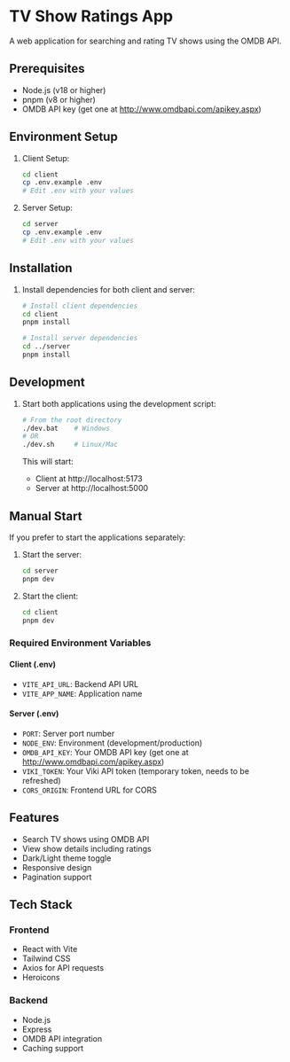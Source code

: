 # TV Show Ratings App

A web application for searching and rating TV shows using the OMDB API.

## Prerequisites

- Node.js (v18 or higher)
- pnpm (v8 or higher)
- OMDB API key (get one at http://www.omdbapi.com/apikey.aspx)

## Environment Setup

1. Client Setup:
   ```bash
   cd client
   cp .env.example .env
   # Edit .env with your values
   ```

2. Server Setup:
   ```bash
   cd server
   cp .env.example .env
   # Edit .env with your values
   ```

## Installation

1. Install dependencies for both client and server:
   ```bash
   # Install client dependencies
   cd client
   pnpm install

   # Install server dependencies
   cd ../server
   pnpm install
   ```

## Development

1. Start both applications using the development script:
   ```bash
   # From the root directory
   ./dev.bat    # Windows
   # OR
   ./dev.sh     # Linux/Mac
   ```

   This will start:
   - Client at http://localhost:5173
   - Server at http://localhost:5000

## Manual Start

If you prefer to start the applications separately:

1. Start the server:
   ```bash
   cd server
   pnpm dev
   ```

2. Start the client:
   ```bash
   cd client
   pnpm dev
   ```

### Required Environment Variables

#### Client (.env)
- `VITE_API_URL`: Backend API URL
- `VITE_APP_NAME`: Application name

#### Server (.env)
- `PORT`: Server port number
- `NODE_ENV`: Environment (development/production)
- `OMDB_API_KEY`: Your OMDB API key (get one at http://www.omdbapi.com/apikey.aspx)
- `VIKI_TOKEN`: Your Viki API token (temporary token, needs to be refreshed)
- `CORS_ORIGIN`: Frontend URL for CORS

## Features

- Search TV shows using OMDB API
- View show details including ratings
- Dark/Light theme toggle
- Responsive design
- Pagination support

## Tech Stack

### Frontend
- React with Vite
- Tailwind CSS
- Axios for API requests
- Heroicons

### Backend
- Node.js
- Express
- OMDB API integration
- Caching support
